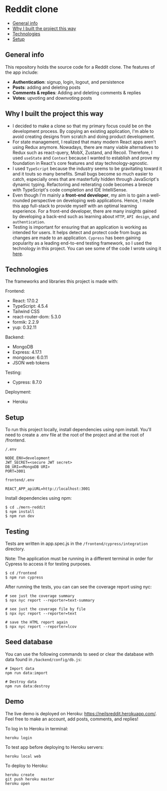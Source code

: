 # Reddit clone

- [General info](#general-info)
- [Why I built the project this way](#technologies)
- [Technologies](#technologies)
- [Setup](#setup)

## General info

This repository holds the source code for a Reddit clone. The features of the app include:

- **Authentication**: signup, login, logout, and persistence
- **Posts**: adding and deleting posts
- **Comments & replies**: Adding and deleting comments & replies
- **Votes**: upvoting and downvoting posts

## Why I built the project this way

- I decided to make a clone so that my primary focus could be on the development process. By copying an existing application, I'm able to avoid creating designs from scratch and doing product development.
- For state management, I realized that many modern React apps aren't using Redux anymore. Nowadays, there are many viable alternatives to Redux such as react-query, MobX, Zustand, and Recoil. Therefore, I used `useState` and `Context` because I wanted to establish and prove my foundation in React's core features and stay technology-agnostic.
- I used `TypeScript` because the industry seems to be gravitating toward it and it touts so many benefits. Small bugs become so much easier to catch, especially ones that are masterfully hidden through JavaScript's dynamic typing. Refactoring and reiterating code becomes a breeze with TypeScript's code completion and IDE IntelliSense.
- Even though I'm mainly a **front-end developer**, my aim is to gain a well-rounded perspective on developing web applications. Hence, I made this app full-stack to provide myself with an optimal learning experience. For a front-end developer, there are many insights gained by developing a back-end such as learning about `HTTP`, `API design`, and `authentication`.
- Testing is important for ensuring that an application is working as intended for users. It helps detect and protect code from bugs as changes are made to an application. `Cypress` has been gaining popularity as a leading end-to-end testing framework, so I used the technology in this project. You can see some of the code I wrote using it [here](https://github.com/neilgebhard/reddit-clone/blob/master/frontend/cypress/integration/app.spec.js).

## Technologies

The frameworks and libraries this project is made with:

Frontend:

- React: 17.0.2
- TypeScript: 4.5.4
- Tailwind CSS
- react-router-dom: 5.3.0
- formik: 2.2.9
- yup: 0.32.11

Backend:

- MongoDB
- Express: 4.17.1
- mongoose: 6.0.11
- JSON web tokens

Testing:

- Cypress: 8.7.0

Deployment:

- Heroku

## Setup

To run this project locally, install dependencies using npm install. You'll need to create a .env file at the root of the project and at the root of /frontend.

`/.env`

```
NODE_ENV=development
JWT_SECRET=<secure JWT secret>
DB_URI=<MongoDB URI>
PORT=3001
```

`frontend/.env`

```
REACT_APP_apiURL=http://localhost:3001
```

Install dependencies using npm:

```
$ cd ./mern-reddit
$ npm install
$ npm run dev
```

## Testing

Tests are written in app.spec.js in the `/frontend/cypress/integration` directory.

Note: The application must be running in a different terminal in order for Cypress to access it for testing purposes.

```
$ cd /frontend
$ npm run cypress
```

After running the tests, you can can see the coverage report using nyc:

```
# see just the coverage summary
$ npx nyc report --reporter=text-summary

# see just the coverage file by file
$ npx nyc report --reporter=text

# save the HTML report again
$ npx nyc report --reporter=lcov
```

## Seed database

You can use the following commands to seed or clear the database with data found in `/backend/config/db.js`:

```
# Import data
npm run data:import

# Destroy data
npm run data:destroy
```

## Demo

The live demo is deployed on Heroku: https://neilsreddit.herokuapp.com/. Feel free to make an account, add posts, comments, and replies!

To log in to Heroku in terminal:

```
heroku login
```

To test app before deploying to Heroku servers:

```
heroku local web
```

To deploy to Heroku:

```
heroku create
git push heroku master
heroku open
```
